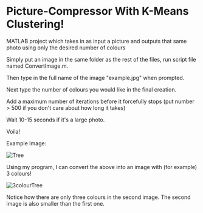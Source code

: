 # Picture-Compressor With K-Means Clustering!
MATLAB project which takes in as input a picture and outputs that same photo using only the desired number of colours  

Simply put an image in the same folder as the rest of the files, run script file named ConvertImage.m.  

Then type in the full name of the image "example.jpg" when prompted.  

Next type the number of colours you would like in the final creation.  

Add a maximum number of iterations before it forcefully stops (put number > 500 if you don't care about how long it takes)  

Wait 10-15 seconds if it's a large photo.  

Voila!  

Example Image:  

![Tree](https://user-images.githubusercontent.com/48281867/66281602-8d435d80-e918-11e9-9a07-afe7221e9d32.jpg)

Using my program, I can convert the above into an image with (for example) 3 colours!

![3colourTree](https://user-images.githubusercontent.com/48281867/66281605-946a6b80-e918-11e9-9f0c-33254526e8b4.jpg)

Notice how there are only three colours in the second image. The second image is also smaller than the first one.
